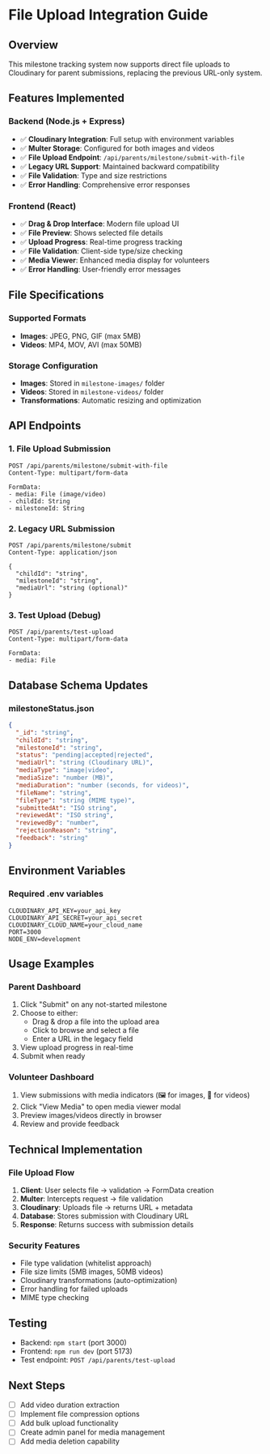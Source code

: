 # File Upload Integration Guide

## Overview
This milestone tracking system now supports direct file uploads to Cloudinary for parent submissions, replacing the previous URL-only system.

## Features Implemented

### Backend (Node.js + Express)
- ✅ **Cloudinary Integration**: Full setup with environment variables
- ✅ **Multer Storage**: Configured for both images and videos
- ✅ **File Upload Endpoint**: `/api/parents/milestone/submit-with-file`
- ✅ **Legacy URL Support**: Maintained backward compatibility
- ✅ **File Validation**: Type and size restrictions
- ✅ **Error Handling**: Comprehensive error responses

### Frontend (React)
- ✅ **Drag & Drop Interface**: Modern file upload UI
- ✅ **File Preview**: Shows selected file details
- ✅ **Upload Progress**: Real-time progress tracking
- ✅ **File Validation**: Client-side type/size checking
- ✅ **Media Viewer**: Enhanced media display for volunteers
- ✅ **Error Handling**: User-friendly error messages

## File Specifications

### Supported Formats
- **Images**: JPEG, PNG, GIF (max 5MB)
- **Videos**: MP4, MOV, AVI (max 50MB)

### Storage Configuration
- **Images**: Stored in `milestone-images/` folder
- **Videos**: Stored in `milestone-videos/` folder
- **Transformations**: Automatic resizing and optimization

## API Endpoints

### 1. File Upload Submission
```http
POST /api/parents/milestone/submit-with-file
Content-Type: multipart/form-data

FormData:
- media: File (image/video)
- childId: String
- milestoneId: String
```

### 2. Legacy URL Submission
```http
POST /api/parents/milestone/submit
Content-Type: application/json

{
  "childId": "string",
  "milestoneId": "string", 
  "mediaUrl": "string (optional)"
}
```

### 3. Test Upload (Debug)
```http
POST /api/parents/test-upload
Content-Type: multipart/form-data

FormData:
- media: File
```

## Database Schema Updates

### milestoneStatus.json
```json
{
  "_id": "string",
  "childId": "string",
  "milestoneId": "string",
  "status": "pending|accepted|rejected",
  "mediaUrl": "string (Cloudinary URL)",
  "mediaType": "image|video",
  "mediaSize": "number (MB)",
  "mediaDuration": "number (seconds, for videos)",
  "fileName": "string",
  "fileType": "string (MIME type)",
  "submittedAt": "ISO string",
  "reviewedAt": "ISO string",
  "reviewedBy": "number",
  "rejectionReason": "string",
  "feedback": "string"
}
```

## Environment Variables

### Required .env variables
```properties
CLOUDINARY_API_KEY=your_api_key
CLOUDINARY_API_SECRET=your_api_secret
CLOUDINARY_CLOUD_NAME=your_cloud_name
PORT=3000
NODE_ENV=development
```

## Usage Examples

### Parent Dashboard
1. Click "Submit" on any not-started milestone
2. Choose to either:
   - Drag & drop a file into the upload area
   - Click to browse and select a file
   - Enter a URL in the legacy field
3. View upload progress in real-time
4. Submit when ready

### Volunteer Dashboard  
1. View submissions with media indicators (🖼️ for images, 🎥 for videos)
2. Click "View Media" to open media viewer modal
3. Preview images/videos directly in browser
4. Review and provide feedback

## Technical Implementation

### File Upload Flow
1. **Client**: User selects file → validation → FormData creation
2. **Multer**: Intercepts request → file validation
3. **Cloudinary**: Uploads file → returns URL + metadata
4. **Database**: Stores submission with Cloudinary URL
5. **Response**: Returns success with submission details

### Security Features
- File type validation (whitelist approach)
- File size limits (5MB images, 50MB videos)
- Cloudinary transformations (auto-optimization)
- Error handling for failed uploads
- MIME type checking

## Testing
- Backend: `npm start` (port 3000)
- Frontend: `npm run dev` (port 5173)
- Test endpoint: `POST /api/parents/test-upload`

## Next Steps
- [ ] Add video duration extraction
- [ ] Implement file compression options
- [ ] Add bulk upload functionality
- [ ] Create admin panel for media management
- [ ] Add media deletion capability
